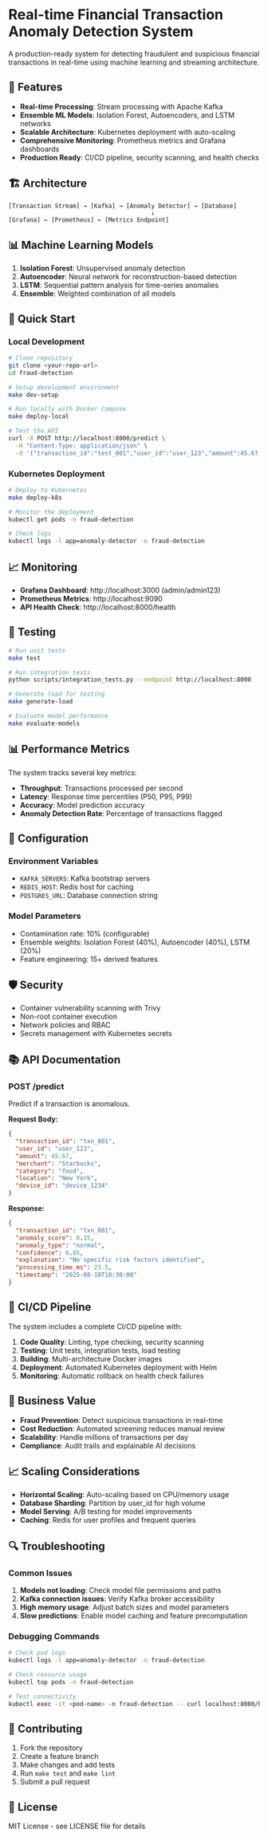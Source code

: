 # Real-time Financial Transaction Anomaly Detection System

A production-ready system for detecting fraudulent and suspicious financial transactions in real-time using machine learning and streaming architecture.

## 🚀 Features

- **Real-time Processing**: Stream processing with Apache Kafka
- **Ensemble ML Models**: Isolation Forest, Autoencoders, and LSTM networks
- **Scalable Architecture**: Kubernetes deployment with auto-scaling
- **Comprehensive Monitoring**: Prometheus metrics and Grafana dashboards
- **Production Ready**: CI/CD pipeline, security scanning, and health checks

## 🏗️ Architecture

```
[Transaction Stream] → [Kafka] → [Anomaly Detector] → [Database]
                                        ↓
[Grafana] ← [Prometheus] ← [Metrics Endpoint]
```

## 📊 Machine Learning Models

1. **Isolation Forest**: Unsupervised anomaly detection
2. **Autoencoder**: Neural network for reconstruction-based detection
3. **LSTM**: Sequential pattern analysis for time-series anomalies
4. **Ensemble**: Weighted combination of all models

## 🚀 Quick Start

### Local Development
```bash
# Clone repository
git clone <your-repo-url>
cd fraud-detection

# Setup development environment
make dev-setup

# Run locally with Docker Compose
make deploy-local

# Test the API
curl -X POST http://localhost:8000/predict \
  -H "Content-Type: application/json" \
  -d '{"transaction_id":"test_001","user_id":"user_123","amount":45.67,"merchant":"Starbucks","category":"food","location":"New York","device_id":"device_1234"}'
```

### Kubernetes Deployment
```bash
# Deploy to Kubernetes
make deploy-k8s

# Monitor the deployment
kubectl get pods -n fraud-detection

# Check logs
kubectl logs -l app=anomaly-detector -n fraud-detection
```

## 📈 Monitoring

- **Grafana Dashboard**: http://localhost:3000 (admin/admin123)
- **Prometheus Metrics**: http://localhost:9090
- **API Health Check**: http://localhost:8000/health

## 🧪 Testing

```bash
# Run unit tests
make test

# Run integration tests
python scripts/integration_tests.py --endpoint http://localhost:8000

# Generate load for testing
make generate-load

# Evaluate model performance
make evaluate-models
```

## 📊 Performance Metrics

The system tracks several key metrics:

- **Throughput**: Transactions processed per second
- **Latency**: Response time percentiles (P50, P95, P99)
- **Accuracy**: Model prediction accuracy
- **Anomaly Detection Rate**: Percentage of transactions flagged

## 🔧 Configuration

### Environment Variables
- `KAFKA_SERVERS`: Kafka bootstrap servers
- `REDIS_HOST`: Redis host for caching
- `POSTGRES_URL`: Database connection string

### Model Parameters
- Contamination rate: 10% (configurable)
- Ensemble weights: Isolation Forest (40%), Autoencoder (40%), LSTM (20%)
- Feature engineering: 15+ derived features

## 🛡️ Security

- Container vulnerability scanning with Trivy
- Non-root container execution
- Network policies and RBAC
- Secrets management with Kubernetes secrets

## 📚 API Documentation

### POST /predict
Predict if a transaction is anomalous.

**Request Body:**
```json
{
  "transaction_id": "txn_001",
  "user_id": "user_123",
  "amount": 45.67,
  "merchant": "Starbucks",
  "category": "food",
  "location": "New York",
  "device_id": "device_1234"
}
```

**Response:**
```json
{
  "transaction_id": "txn_001",
  "anomaly_score": 0.15,
  "anomaly_type": "normal",
  "confidence": 0.85,
  "explanation": "No specific risk factors identified",
  "processing_time_ms": 23.5,
  "timestamp": "2025-08-10T10:30:00"
}
```

## 🔄 CI/CD Pipeline

The system includes a complete CI/CD pipeline with:

1. **Code Quality**: Linting, type checking, security scanning
2. **Testing**: Unit tests, integration tests, load testing
3. **Building**: Multi-architecture Docker images
4. **Deployment**: Automated Kubernetes deployment with Helm
5. **Monitoring**: Automatic rollback on health check failures

## 🎯 Business Value

- **Fraud Prevention**: Detect suspicious transactions in real-time
- **Cost Reduction**: Automated screening reduces manual review
- **Scalability**: Handle millions of transactions per day
- **Compliance**: Audit trails and explainable AI decisions

## 📈 Scaling Considerations

- **Horizontal Scaling**: Auto-scaling based on CPU/memory usage
- **Database Sharding**: Partition by user_id for high volume
- **Model Serving**: A/B testing for model improvements
- **Caching**: Redis for user profiles and frequent queries

## 🔍 Troubleshooting

### Common Issues

1. **Models not loading**: Check model file permissions and paths
2. **Kafka connection issues**: Verify Kafka broker accessibility
3. **High memory usage**: Adjust batch sizes and model parameters
4. **Slow predictions**: Enable model caching and feature precomputation

### Debugging Commands
```bash
# Check pod logs
kubectl logs -l app=anomaly-detector -n fraud-detection

# Check resource usage
kubectl top pods -n fraud-detection

# Test connectivity
kubectl exec -it <pod-name> -n fraud-detection -- curl localhost:8000/health
```

## 🤝 Contributing

1. Fork the repository
2. Create a feature branch
3. Make changes and add tests
4. Run `make test` and `make lint`
5. Submit a pull request

## 📄 License

MIT License - see LICENSE file for details